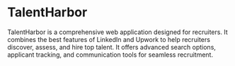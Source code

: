 # TalentHarbor
 TalentHarbor is a comprehensive web application designed for recruiters. It combines the best features of LinkedIn and Upwork to help recruiters discover, assess, and hire top talent. It offers advanced search options, applicant tracking, and communication tools for seamless recruitment.

